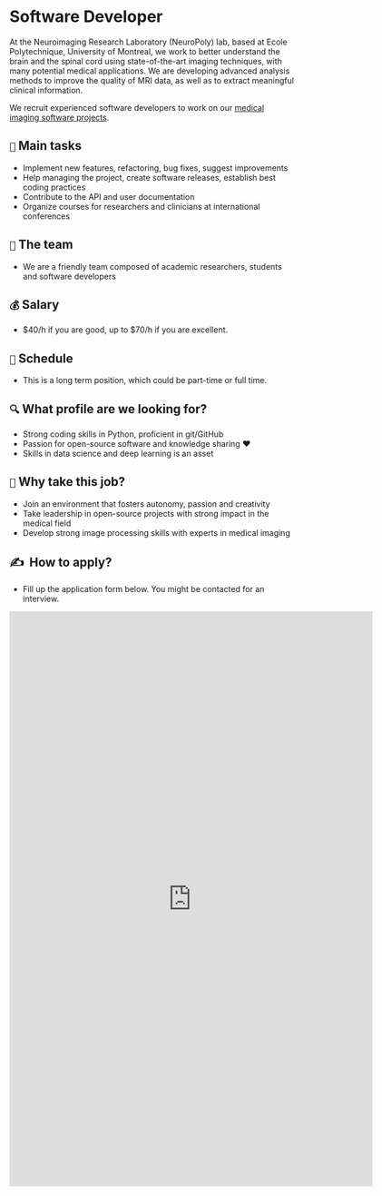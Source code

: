 # Software Developer

At the Neuroimaging Research Laboratory (NeuroPoly) lab, based at Ecole Polytechnique, University of Montreal, we work to better understand the brain and the spinal cord using state-of-the-art imaging techniques, with many potential medical applications. We are developing advanced analysis methods to improve the quality of MRI data, as well as to extract meaningful clinical information. 

We recruit experienced software developers to work on our [medical imaging software projects](https://neuro.polymtl.ca/software.html).

## `📌` Main tasks

* Implement new features, refactoring, bug fixes, suggest improvements
* Help managing the project, create software releases, establish best coding practices
* Contribute to the API and user documentation
* Organize courses for researchers and clinicians at international conferences

## `🏀` The team

* We are a friendly team composed of academic researchers, students and software developers

## `💰` Salary

* \$40/h if you are good, up to \$70/h if you are excellent.

## `📅` Schedule

* This is a long term position, which could be part-time or full time.

## `🔍` What profile are we looking for?

* Strong coding skills in Python, proficient in git/GitHub
* Passion for open-source software and knowledge sharing ❤️
* Skills in data science and deep learning is an asset

## `🚀` Why take this job?

* Join an environment that fosters autonomy, passion and creativity
* Take leadership in open-source projects with strong impact in the medical field
* Develop strong image processing skills with experts in medical imaging

## ✍️ ‎ How to apply?

* Fill up the application form below. You might be contacted for an interview.

<iframe src="https://docs.google.com/forms/d/e/1FAIpQLSc6whLxv56ZlgU1rqGg1ApL92kO4gOwMDJZA-foSiERwVF9oQ/viewform?embedded=true" width="640" height="1013" frameborder="0" marginheight="0" marginwidth="0">Loading…</iframe>
